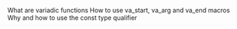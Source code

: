 
What are variadic functions
How to use va_start, va_arg and va_end macros
Why and how to use the const type qualifier
